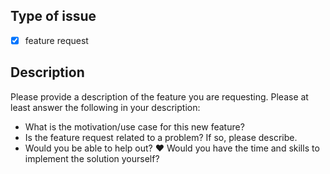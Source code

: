 ## Type of issue
- [x] feature request

## Description
Please provide a description of the feature you are requesting. Please at least answer the following in your description: 
- What is the motivation/use case for this new feature?
- Is the feature request related to a problem? If so, please describe.
- Would you be able to help out? ♥️ Would you have the time and skills to implement the solution yourself?
